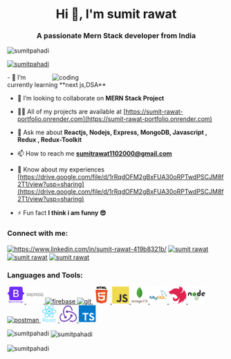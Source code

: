 <h1 align="center">Hi 👋, I'm sumit rawat</h1>
<h3 align="center">A passionate Mern Stack developer from India</h3>
<p align="left"> <img src="https://komarev.com/ghpvc/?username=sumitpahadi&label=Profile%20views&color=0e75b6&style=flat" alt="sumitpahadi" /> </p>

<p align="left"> <a href="https://github.com/ryo-ma/github-profile-trophy"><img src="https://github-profile-trophy.vercel.app/?username=sumitpahadi" alt="sumitpahadi" /></a> </p>

<img align="right" width="400" src="https://luatgiale.vn/wp-content/uploads/2019/09/sales-manager-dl.gif" alt="coding">
- 🌱 I’m currently learning **next js,DSA**

- 👯 I’m looking to collaborate on **MERN Stack Project**

- 👨‍💻 All of my projects are available at [https://sumit-rawat-portfolio.onrender.com](https://sumit-rawat-portfolio.onrender.com)

- 💬 Ask me about **Reactjs, Nodejs, Express, MongoDB, Javascript , Redux , Redux-Toolkit**

- 📫 How to reach me **sumitrawat1102000@gmail.com**

- 📄 Know about my experiences [https://drive.google.com/file/d/1rRqdOFM2gBxFUA30oRPTwdPSCJM8f2T1/view?usp=sharing](https://drive.google.com/file/d/1rRqdOFM2gBxFUA30oRPTwdPSCJM8f2T1/view?usp=sharing)

- ⚡ Fun fact **I think i am funny 😎**

<h3 align="left">Connect with me:</h3>
<p align="left">
<a href="https://www.linkedin.com/in/sumit-rawat-419b8321b/" target="blank"><img align="center" src="https://raw.githubusercontent.com/rahuldkjain/github-profile-readme-generator/master/src/images/icons/Social/linked-in-alt.svg" alt="https://www.linkedin.com/in/sumit-rawat-419b8321b/" height="30" width="40" /></a>
<a href="https://www.facebook.com/profile.php?id=100066165454663" target="blank"><img align="center" src="https://raw.githubusercontent.com/rahuldkjain/github-profile-readme-generator/master/src/images/icons/Social/facebook.svg" alt="sumit rawat" height="30" width="40" /></a>
<a href="https://www.instagram.com/sumitrawat6216/?next=%2F" target="blank"><img align="center" src="https://raw.githubusercontent.com/rahuldkjain/github-profile-readme-generator/master/src/images/icons/Social/instagram.svg" alt="sumit rawat" height="30" width="40" /></a>
<a href="https://leetcode.com/sumitrawat1102000/" target="blank"><img align="center" src="https://raw.githubusercontent.com/rahuldkjain/github-profile-readme-generator/master/src/images/icons/Social/leet-code.svg" alt="sumit rawat" height="30" width="40" /></a>
</p>

<h3 align="left">Languages and Tools:</h3>
<p align="left"> <a href="https://getbootstrap.com" target="_blank" rel="noreferrer"> <img src="https://raw.githubusercontent.com/devicons/devicon/master/icons/bootstrap/bootstrap-plain-wordmark.svg" alt="bootstrap" width="40" height="40"/> </a> <a href="https://expressjs.com" target="_blank" rel="noreferrer"> <img src="https://raw.githubusercontent.com/devicons/devicon/master/icons/express/express-original-wordmark.svg" alt="express" width="40" height="40"/> </a> <a href="https://firebase.google.com/" target="_blank" rel="noreferrer"> <img src="https://www.vectorlogo.zone/logos/firebase/firebase-icon.svg" alt="firebase" width="40" height="40"/> </a> <a href="https://git-scm.com/" target="_blank" rel="noreferrer"> <img src="https://www.vectorlogo.zone/logos/git-scm/git-scm-icon.svg" alt="git" width="40" height="40"/> </a> <a href="https://www.w3.org/html/" target="_blank" rel="noreferrer"> <img src="https://raw.githubusercontent.com/devicons/devicon/master/icons/html5/html5-original-wordmark.svg" alt="html5" width="40" height="40"/> </a> <a href="https://developer.mozilla.org/en-US/docs/Web/JavaScript" target="_blank" rel="noreferrer"> <img src="https://raw.githubusercontent.com/devicons/devicon/master/icons/javascript/javascript-original.svg" alt="javascript" width="40" height="40"/> </a> <a href="https://www.mongodb.com/" target="_blank" rel="noreferrer"> <img src="https://raw.githubusercontent.com/devicons/devicon/master/icons/mongodb/mongodb-original-wordmark.svg" alt="mongodb" width="40" height="40"/> </a> <a href="https://www.mysql.com/" target="_blank" rel="noreferrer"> <img src="https://raw.githubusercontent.com/devicons/devicon/master/icons/mysql/mysql-original-wordmark.svg" alt="mysql" width="40" height="40"/> </a> <a href="https://nestjs.com/" target="_blank" rel="noreferrer"> <img src="https://raw.githubusercontent.com/devicons/devicon/master/icons/nestjs/nestjs-plain.svg" alt="nestjs" width="40" height="40"/> </a> <a href="https://nodejs.org" target="_blank" rel="noreferrer"> <img src="https://raw.githubusercontent.com/devicons/devicon/master/icons/nodejs/nodejs-original-wordmark.svg" alt="nodejs" width="40" height="40"/> </a> <a href="https://postman.com" target="_blank" rel="noreferrer"> <img src="https://www.vectorlogo.zone/logos/getpostman/getpostman-icon.svg" alt="postman" width="40" height="40"/> </a> <a href="https://reactjs.org/" target="_blank" rel="noreferrer"> <img src="https://raw.githubusercontent.com/devicons/devicon/master/icons/react/react-original-wordmark.svg" alt="react" width="40" height="40"/> </a> <a href="https://redux.js.org" target="_blank" rel="noreferrer"> <img src="https://raw.githubusercontent.com/devicons/devicon/master/icons/redux/redux-original.svg" alt="redux" width="40" height="40"/> </a> <a href="https://www.typescriptlang.org/" target="_blank" rel="noreferrer"> <img src="https://raw.githubusercontent.com/devicons/devicon/master/icons/typescript/typescript-original.svg" alt="typescript" width="40" height="40"/> </a> </p>

<p><img align="left" src="https://github-readme-stats.vercel.app/api/top-langs?username=sumitpahadi&show_icons=true&locale=en&layout=compact" alt="sumitpahadi" /></p>

<p>&nbsp;<img align="center" src="https://github-readme-stats.vercel.app/api?username=sumitpahadi&show_icons=true&locale=en" alt="sumitpahadi" /></p>

<p><img align="center" src="https://github-readme-streak-stats.herokuapp.com/?user=sumitpahadi&" alt="sumitpahadi" /></p>
